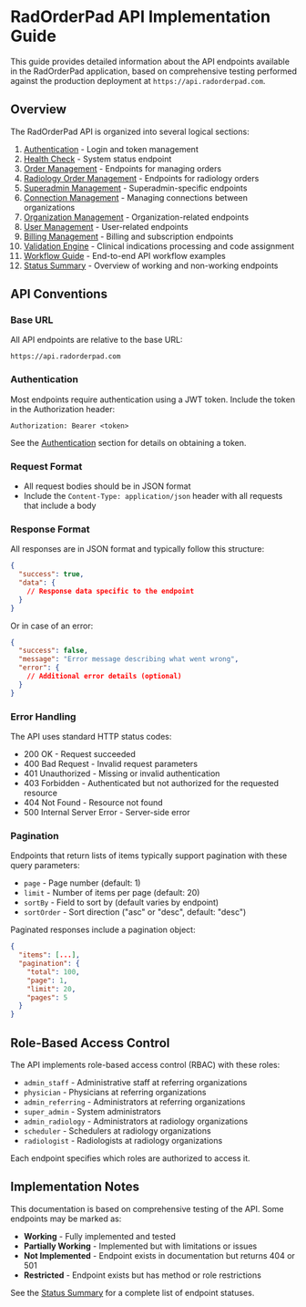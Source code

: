 # RadOrderPad API Implementation Guide

This guide provides detailed information about the API endpoints available in the RadOrderPad application, based on comprehensive testing performed against the production deployment at `https://api.radorderpad.com`.

## Overview

The RadOrderPad API is organized into several logical sections:

1. [Authentication](./authentication.md) - Login and token management
2. [Health Check](./health.md) - System status endpoint
3. [Order Management](./order-management.md) - Endpoints for managing orders
4. [Radiology Order Management](./radiology-order-management.md) - Endpoints for radiology orders
5. [Superadmin Management](./superadmin-management.md) - Superadmin-specific endpoints
6. [Connection Management](./connection-management.md) - Managing connections between organizations
7. [Organization Management](./organization-management.md) - Organization-related endpoints
8. [User Management](./user-management.md) - User-related endpoints
9. [Billing Management](./billing-management.md) - Billing and subscription endpoints
10. [Validation Engine](./validation-engine.md) - Clinical indications processing and code assignment
11. [Workflow Guide](./workflow-guide.md) - End-to-end API workflow examples
12. [Status Summary](./status-summary.md) - Overview of working and non-working endpoints

## API Conventions

### Base URL

All API endpoints are relative to the base URL:
```
https://api.radorderpad.com
```

### Authentication

Most endpoints require authentication using a JWT token. Include the token in the Authorization header:

```
Authorization: Bearer <token>
```

See the [Authentication](./authentication.md) section for details on obtaining a token.

### Request Format

- All request bodies should be in JSON format
- Include the `Content-Type: application/json` header with all requests that include a body

### Response Format

All responses are in JSON format and typically follow this structure:

```json
{
  "success": true,
  "data": {
    // Response data specific to the endpoint
  }
}
```

Or in case of an error:

```json
{
  "success": false,
  "message": "Error message describing what went wrong",
  "error": {
    // Additional error details (optional)
  }
}
```

### Error Handling

The API uses standard HTTP status codes:

- 200 OK - Request succeeded
- 400 Bad Request - Invalid request parameters
- 401 Unauthorized - Missing or invalid authentication
- 403 Forbidden - Authenticated but not authorized for the requested resource
- 404 Not Found - Resource not found
- 500 Internal Server Error - Server-side error

### Pagination

Endpoints that return lists of items typically support pagination with these query parameters:

- `page` - Page number (default: 1)
- `limit` - Number of items per page (default: 20)
- `sortBy` - Field to sort by (default varies by endpoint)
- `sortOrder` - Sort direction ("asc" or "desc", default: "desc")

Paginated responses include a pagination object:

```json
{
  "items": [...],
  "pagination": {
    "total": 100,
    "page": 1,
    "limit": 20,
    "pages": 5
  }
}
```

## Role-Based Access Control

The API implements role-based access control (RBAC) with these roles:

- `admin_staff` - Administrative staff at referring organizations
- `physician` - Physicians at referring organizations
- `admin_referring` - Administrators at referring organizations
- `super_admin` - System administrators
- `admin_radiology` - Administrators at radiology organizations
- `scheduler` - Schedulers at radiology organizations
- `radiologist` - Radiologists at radiology organizations

Each endpoint specifies which roles are authorized to access it.

## Implementation Notes

This documentation is based on comprehensive testing of the API. Some endpoints may be marked as:

- **Working** - Fully implemented and tested
- **Partially Working** - Implemented but with limitations or issues
- **Not Implemented** - Endpoint exists in documentation but returns 404 or 501
- **Restricted** - Endpoint exists but has method or role restrictions

See the [Status Summary](./status-summary.md) for a complete list of endpoint statuses.